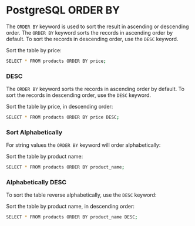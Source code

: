 # PostgreSQL ORDER BY

The `ORDER BY` keyword is used to sort the result in ascending or descending order. The `ORDER BY` keyword sorts the records in ascending order by default. To sort the records in descending order, use the `DESC` keyword.

Sort the table by price:

```bash
SELECT * FROM products ORDER BY price;
```

### DESC

The `ORDER BY` keyword sorts the records in ascending order by default. To sort the records in descending order, use the `DESC` keyword.

Sort the table by price, in descending order:

```bash
SELECT * FROM products ORDER BY price DESC;
```

### Sort Alphabetically

For string values the `ORDER BY` keyword will order alphabetically:

Sort the table by product name:

```bash
SELECT * FROM products ORDER BY product_name;
```

### Alphabetically DESC

To sort the table reverse alphabetically, use the `DESC` keyword:

Sort the table by product name, in descending order:

```bash
SELECT * FROM products ORDER BY product_name DESC;
```